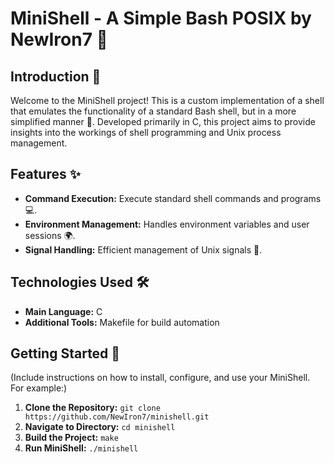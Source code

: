 # MiniShell - A Simple Bash POSIX by NewIron7 🐚

## Introduction 🌟

Welcome to the MiniShell project! This is a custom implementation of a shell that emulates the functionality of a standard Bash shell, but in a more simplified manner 🚀. Developed primarily in C, this project aims to provide insights into the workings of shell programming and Unix process management.

## Features ✨

- **Command Execution:** Execute standard shell commands and programs 💻.
- **Environment Management:** Handles environment variables and user sessions 🌍.
- **Signal Handling:** Efficient management of Unix signals 🚦.

## Technologies Used 🛠️

- **Main Language:** C
- **Additional Tools:** Makefile for build automation

## Getting Started 🏁

(Include instructions on how to install, configure, and use your MiniShell. For example:)

1. **Clone the Repository:** `git clone https://github.com/NewIron7/minishell.git`
2. **Navigate to Directory:** `cd minishell`
3. **Build the Project:** `make`
4. **Run MiniShell:** `./minishell`
